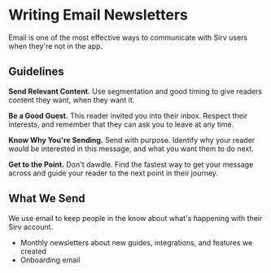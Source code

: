 # Writing Email Newsletters

Email is one of the most effective ways to communicate with Sirv users when they're not in the app.  

<!--this needs some more meat on its bones-->

## Guidelines

**Send Relevant Content.** Use segmentation and good timing to give readers content they want, when they want it. 

**Be a Good Guest.** This reader invited you into their inbox. Respect their interests, and remember that they can ask you to leave at any time.  

**Know Why You're Sending.** Send with purpose. Identify why your reader would be interested in this message, and what you want them to do next.

**Get to the Point.** Don't dawdle. Find the fastest way to get your message across and guide your reader to the next point in their journey.

## What We Send

We use email to keep people in the know about what's happening with their Sirv account. 

- Monthly newsletters about new guides, integrations, and features we created
- Onboarding email